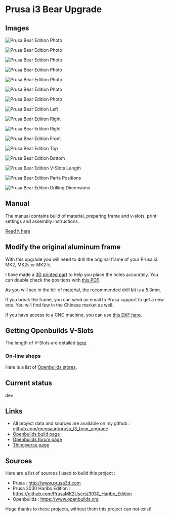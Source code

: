 # Prusa i3 Bear Upgrade

## Images

![Prusa Bear Edition Photo](img/photos/5D3_0571.jpg)

![Prusa Bear Edition Photo](img/photos/5D3_0525.jpg)

![Prusa Bear Edition Photo](img/photos/5D3_0545.jpg)

![Prusa Bear Edition Photo](img/photos/5D3_0531.jpg)

![Prusa Bear Edition Photo](img/photos/5D3_0535.jpg)

![Prusa Bear Edition Photo](img/photos/5D3_0579.jpg)

![Prusa Bear Edition Photo](img/photos/5D3_0595.jpg)

![Prusa Bear Edition Left](img/3d_rendering/home_left.png)

![Prusa Bear Edition Right](img/3d_rendering/home_right.png)

![Prusa Bear Edition Right](img/3d_rendering/right.png)

![Prusa Bear Edition Front](img/3d_rendering/front.png)

![Prusa Bear Edition Top](img/3d_rendering/top.png)

![Prusa Bear Edition Bottom](img/3d_rendering/bottom.png)

![Prusa Bear Edition V-Slots Length](doc/vslots_length.png)

![Prusa Bear Edition Parts Positions](doc/printed_parts_positions.png)

![Prusa Bear Edition Drilling Dimensions](doc/frame_drilling_dimensions.png)


## Manual

The manual contains build of material, preparing frame and v-slots, print settings and assembly instructions.

[Read it here](manual/)


## Modify the original aluminum frame

With this upgrade you will need to drill the original frame of your Prusa i3 MK2, MK2s or MK2.5.

I have made a [3D printed part](printed_parts/stl/drilling_helper.stl) to help you place the holes accurately. You can double check the positions with [this PDF](doc/frame_drilling_dimensions.pdf).

As you will see in the bill of material, the recommended drill bit is a 5.3mm.

If you break the frame, you can send an email to Prusa support to get a new one. You will find few in the Chinese market as well.

If you have access to a CNC machine, you can use [this DXF here](optional_parts/alu_frame/).


## Getting Openbuilds V-Slots

The length of V-Slots are detailed [here](doc/vslots_length.pdf).

### On-line shops

Here is a list of [Openbuilds stores](/doc/openbuilds_stores_list.md).


## Current status

dev


## Links
* All project data and sources are available on my github : [github.com/gregsaun/prusa_i3_bear_upgrade](https://github.com/gregsaun/prusa_i3_bear_upgrade)
* [Openbuilds build page](http://www.openbuilds.org/builds/prusa-i3-bear-upgrade.5661/)
* [Openbuilds forum page](http://www.openbuilds.org/threads/prusa-i3-bear-edition.10274/)
* [Thingiverse page](https://www.thingiverse.com/thing:2562174)


## Sources

Here are a list of sources I used to build this project :

* Prusa : http://www.prusa3d.com
* Prusa 3030 Haribo Edition : https://github.com/PrusaMK2Users/3030_Haribo_Edition
* Openbuilds : https://www.openbuilds.org

Huge thanks to these projects, without them this project can not exist!